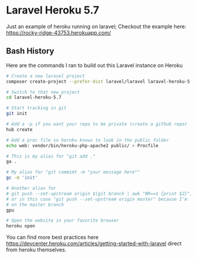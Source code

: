 # Laravel Heroku 5.7

Just an example of heroku running on laravel; Checkout the example here: https://rocky-ridge-43753.herokuapp.com/

## Bash History
Here are the commands I ran to build out this Laravel instance on Heroku

```bash
# Create a new laravel project
composer create-project --prefer-dist laravel/laravel laravel-heroku-5.7

# Switch to that new project
cd laravel-heroku-5.7

# Start tracking in git 
git init

# Add a -p if you want your repo to be private (create a github repo)
hub create

# Add a proc file so heroku knows to look in the public folder
echo web: vendor/bin/heroku-php-apache2 public/ > Procfile 

# This is my alias for "git add ."
ga .

# My alias for "git commimt -m "your message here""
gc -m 'init'

# Another alias for
# git push --set-upstream origin $(git branch | awk "NR==1 {print $2}")
# or in this case "git push --set-upstream origin master" because I'm
# on the master branch 
gpu

# Open the website in your favorite browser
heroku open
```

You can find more best practices here https://devcenter.heroku.com/articles/getting-started-with-laravel direct from heroku themselves.